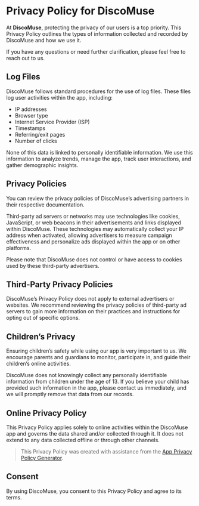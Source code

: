 # Privacy Policy for DiscoMuse

At **DiscoMuse**, protecting the privacy of our users is a top priority. This Privacy Policy outlines the types of information collected and recorded by DiscoMuse and how we use it.

If you have any questions or need further clarification, please feel free to reach out to us.

## Log Files

DiscoMuse follows standard procedures for the use of log files. These files log user activities within the app, including:
- IP addresses
- Browser type
- Internet Service Provider (ISP)
- Timestamps
- Referring/exit pages
- Number of clicks

None of this data is linked to personally identifiable information. We use this information to analyze trends, manage the app, track user interactions, and gather demographic insights.

## Privacy Policies

You can review the privacy policies of DiscoMuse’s advertising partners in their respective documentation.

Third-party ad servers or networks may use technologies like cookies, JavaScript, or web beacons in their advertisements and links displayed within DiscoMuse. These technologies may automatically collect your IP address when activated, allowing advertisers to measure campaign effectiveness and personalize ads displayed within the app or on other platforms.

Please note that DiscoMuse does not control or have access to cookies used by these third-party advertisers.

## Third-Party Privacy Policies

DiscoMuse’s Privacy Policy does not apply to external advertisers or websites. We recommend reviewing the privacy policies of third-party ad servers to gain more information on their practices and instructions for opting out of specific options.

## Children’s Privacy

Ensuring children’s safety while using our app is very important to us. We encourage parents and guardians to monitor, participate in, and guide their children’s online activities.

DiscoMuse does not knowingly collect any personally identifiable information from children under the age of 13. If you believe your child has provided such information in the app, please contact us immediately, and we will promptly remove that data from our records.

## Online Privacy Policy

This Privacy Policy applies solely to online activities within the DiscoMuse app and governs the data shared and/or collected through it. It does not extend to any data collected offline or through other channels.

> This Privacy Policy was created with assistance from the [App Privacy Policy Generator](https://app-privacy-policy.com).

## Consent

By using DiscoMuse, you consent to this Privacy Policy and agree to its terms.
